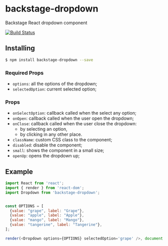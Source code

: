 # backstage-dropdown

Backstage React dropdown component

[![Build Status](https://travis-ci.org/backstage-ui/backstage-dropdown.png?branch=master)](https://travis-ci.org/backstage-ui/backstage-dropdown)

## Installing

```bash
$ npm install backstage-dropdown --save
```

### Required Props

* `options`: all the options of the dropdown;
* `selectedOption`: current selected option;

### Props
* `onSelectOption`: callback called when the select any option;
* `onOpen`: callback called when the user open the dropdown;
* `onClose`: callback called when the user close the dropdown:
    * by selecting an option,
    * by clicking in any other place.
* `className`: custom CSS class to the component;
* `disabled`: disable the component;
* `small`: shows the component in a small size;
* `openUp`: opens the dropdown up;

## Example

```js
import React from 'react';
import { render } from 'react-dom';
import Dropdown from 'backstage-dropdown';


const OPTIONS = [
  {value: "grape", label: "Grape"},
  {value: "apple", label: "Apple"},
  {value: "mango", label: "Mango"},
  {value: "tangerine", label: "Tangerine"},
];

render(<Dropdown options={OPTIONS} selectedOption='grape' />, document.getElementById('container'));
```
